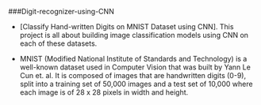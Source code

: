 ###Digit-recognizer-using-CNN
<br/>
- [Classify Hand-written Digits on MNIST Dataset using CNN]. This project is all about building image classification models using CNN on each of these datasets.

- MNIST (Modified National Institute of Standards and Technology) is a well-known dataset used in Computer Vision that was built by Yann Le Cun et. al. It is composed of images that are handwritten digits (0-9), split into a training set of 50,000 images and a test set of 10,000 where each image is of 28 x 28 pixels in width and height.

